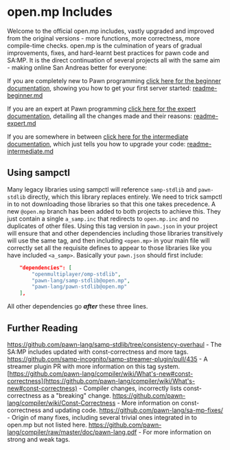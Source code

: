  open.mp Includes
==================

Welcome to the official open.mp includes, vastly upgraded and improved from the original versions - more functions, more correctness, more compile-time checks.  open.mp is the culmination of years of gradual improvements, fixes, and hard-learnt best practices for pawn code and SA:MP.  It is the direct continuation of several projects all with the same aim - making online San Andreas better for everyone:

If you are completely new to Pawn programming [click here for the beginner documentation](/documentation/readme-beginner.md), showing you how to get your first server started: [readme-beginner.md](/documentation/readme-beginner.md)

If you are an expert at Pawn programming [click here for the expert documentation](/documentation/readme-expert.md), detailing all the changes made and their reasons:  [readme-expert.md](/documentation/readme-expert.md)

If you are somewhere in between [click here for the intermediate documentation](/documentation/readme-intermediate.md), which just tells you how to upgrade your code:  [readme-intermediate.md](/documentation/readme-intermediate.md)

 Using sampctl
---------------

Many legacy libraries using sampctl will reference `samp-stdlib` and `pawn-stdlib` directly, which this library replaces entirely.  We need to trick sampctl in to not downloading those libraries so that this one takes precedence.  A new `@open.mp` branch has been added to both projects to achieve this.  They just contain a single `a_samp.inc` that redirects to `open.mp.inc` and no duplicates of other files.  Using this tag version in `pawn.json` in your project will ensure that and other dependencies including those libraries transitively will use the same tag, and then including `<open.mp>` in your main file will correctly set all the requisite defines to appear to those libraries like you have included `<a_samp>`.  Basically your `pawn.json` should first include:

```json
	"dependencies": [
		"openmultiplayer/omp-stdlib",
		"pawn-lang/samp-stdlib@open.mp",
		"pawn-lang/pawn-stdlib@open.mp"
	],
```

All other dependencies go ***after*** these three lines.

 Further Reading
-----------------

https://github.com/pawn-lang/samp-stdlib/tree/consistency-overhaul - The SA:MP includes updated with const-correctness and more tags.
https://github.com/samp-incognito/samp-streamer-plugin/pull/435 - A streamer plugin PR with more information on this tag system.
[https://github.com/pawn-lang/compiler/wiki/What's-new#const-correctness](https://github.com/pawn-lang/compiler/wiki/What's-new#const-correctness) - Compiler changes, incorrectly lists const-correctness as a "breaking" change.
https://github.com/pawn-lang/compiler/wiki/Const-Correctness - More information on const-correctness and updating code.
https://github.com/pawn-lang/sa-mp-fixes/ - Origin of many fixes, including several trivial ones integrated in to open.mp but not listed here.
https://github.com/pawn-lang/compiler/raw/master/doc/pawn-lang.pdf - For more information on strong and weak tags.

